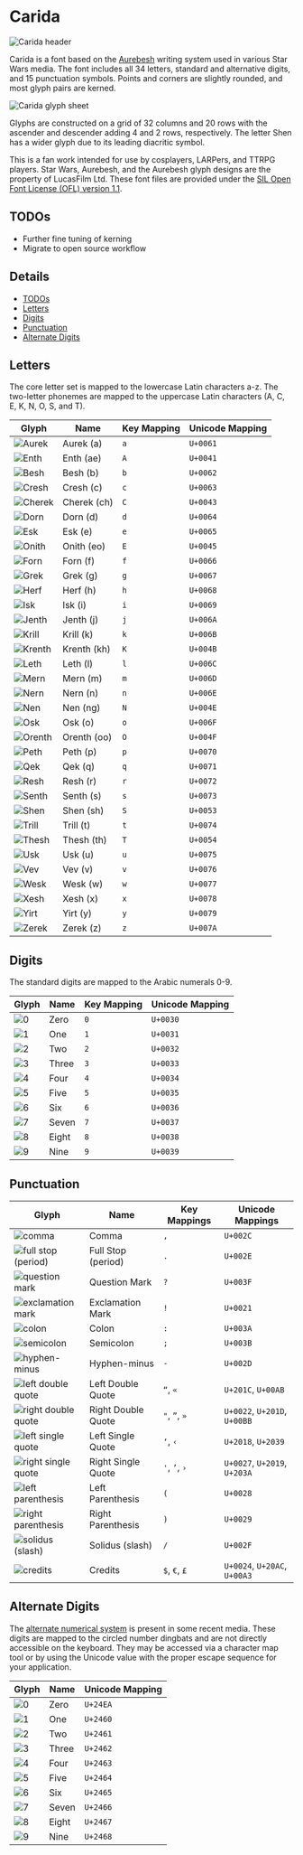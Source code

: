 # Carida <!-- omit in toc -->

![Carida header](./assets/carida-header.png)

Carida is a font based on the [Aurebesh](https://starwars.fandom.com/wiki/Aurebesh) writing system used in various Star Wars media. The font includes all 34 letters, standard and alternative digits, and 15 punctuation symbols. Points and corners are slightly rounded, and most glyph pairs are kerned.

![Carida glyph sheet](./assets/glyph-sheet.png)

Glyphs are constructed on a grid of 32 columns and 20 rows with the ascender and descender adding 4 and 2 rows, respectively. The letter Shen has a wider glyph due to its leading diacritic symbol.

This is a fan work intended for use by cosplayers, LARPers, and TTRPG players. Star Wars, Aurebesh, and the Aurebesh glyph designs are the property of LucasFilm Ltd. These font files are provided under the [SIL Open Font License (OFL) version 1.1](https://openfontlicense.org/).

## TODOs

- Further fine tuning of kerning
- Migrate to open source workflow

## Details <!-- omit in toc -->

- [TODOs](#todos)
- [Letters](#letters)
- [Digits](#digits)
- [Punctuation](#punctuation)
- [Alternate Digits](#alternate-digits)

## Letters

The core letter set is mapped to the lowercase Latin characters a-z. The two-letter  phonemes are mapped to the uppercase Latin characters (A, C, E, K, N, O, S, and T).

| Glyph                                        | Name        | Key Mapping | Unicode Mapping |
| -------------------------------------------- | ----------- | ----------- | --------------- |
| ![Aurek](./assets/glyphs/letter-aurek.png)   | Aurek (a)   | `a`         | `U+0061`        |
| ![Enth](./assets/glyphs/letter-enth.png)     | Enth (ae)   | `A`         | `U+0041`        |
| ![Besh](./assets/glyphs/letter-besh.png)     | Besh (b)    | `b`         | `U+0062`        |
| ![Cresh](./assets/glyphs/letter-cresh.png)   | Cresh (c)   | `c`         | `U+0063`        |
| ![Cherek](./assets/glyphs/letter-cherek.png) | Cherek (ch) | `C`         | `U+0043`        |
| ![Dorn](./assets/glyphs/letter-dorn.png)     | Dorn (d)    | `d`         | `U+0064`        |
| ![Esk](./assets/glyphs/letter-esk.png)       | Esk (e)     | `e`         | `U+0065`        |
| ![Onith](./assets/glyphs/letter-onith.png)   | Onith (eo)  | `E`         | `U+0045`        |
| ![Forn](./assets/glyphs/letter-forn.png)     | Forn (f)    | `f`         | `U+0066`        |
| ![Grek](./assets/glyphs/letter-grek.png)     | Grek (g)    | `g`         | `U+0067`        |
| ![Herf](./assets/glyphs/letter-herf.png)     | Herf (h)    | `h`         | `U+0068`        |
| ![Isk](./assets/glyphs/letter-isk.png)       | Isk (i)     | `i`         | `U+0069`        |
| ![Jenth](./assets/glyphs/letter-jenth.png)   | Jenth (j)   | `j`         | `U+006A`        |
| ![Krill](./assets/glyphs/letter-krill.png)   | Krill (k)   | `k`         | `U+006B`        |
| ![Krenth](./assets/glyphs/letter-krenth.png) | Krenth (kh) | `K`         | `U+004B`        |
| ![Leth](./assets/glyphs/letter-leth.png)     | Leth (l)    | `l`         | `U+006C`        |
| ![Mern](./assets/glyphs/letter-mern.png)     | Mern (m)    | `m`         | `U+006D`        |
| ![Nern](./assets/glyphs/letter-nern.png)     | Nern (n)    | `n`         | `U+006E`        |
| ![Nen](./assets/glyphs/letter-nen.png)       | Nen (ng)    | `N`         | `U+004E`        |
| ![Osk](./assets/glyphs/letter-osk.png)       | Osk (o)     | `o`         | `U+006F`        |
| ![Orenth](./assets/glyphs/letter-orenth.png) | Orenth (oo) | `O`         | `U+004F`        |
| ![Peth](./assets/glyphs/letter-peth.png)     | Peth (p)    | `p`         | `U+0070`        |
| ![Qek](./assets/glyphs/letter-qek.png)       | Qek (q)     | `q`         | `U+0071`        |
| ![Resh](./assets/glyphs/letter-resh.png)     | Resh (r)    | `r`         | `U+0072`        |
| ![Senth](./assets/glyphs/letter-senth.png)   | Senth (s)   | `s`         | `U+0073`        |
| ![Shen](./assets/glyphs/letter-shen.png)     | Shen (sh)   | `S`         | `U+0053`        |
| ![Trill](./assets/glyphs/letter-trill.png)   | Trill (t)   | `t`         | `U+0074`        |
| ![Thesh](./assets/glyphs/letter-thesh.png)   | Thesh (th)  | `T`         | `U+0054`        |
| ![Usk](./assets/glyphs/letter-usk.png)       | Usk (u)     | `u`         | `U+0075`        |
| ![Vev](./assets/glyphs/letter-vev.png)       | Vev (v)     | `v`         | `U+0076`        |
| ![Wesk](./assets/glyphs/letter-wesk.png)     | Wesk (w)    | `w`         | `U+0077`        |
| ![Xesh](./assets/glyphs/letter-xesh.png)     | Xesh (x)    | `x`         | `U+0078`        |
| ![Yirt](./assets/glyphs/letter-yirt.png)     | Yirt (y)    | `y`         | `U+0079`        |
| ![Zerek](./assets/glyphs/letter-zerek.png)   | Zerek (z)   | `z`         | `U+007A`        |

## Digits

The standard digits are mapped to the Arabic numerals 0-9.

| Glyph                             | Name  | Key Mapping | Unicode Mapping |
| --------------------------------- | ----- | ----------- | --------------- |
| ![0](./assets/glyphs/digit-0.png) | Zero  | `0`         | `U+0030`        |
| ![1](./assets/glyphs/digit-1.png) | One   | `1`         | `U+0031`        |
| ![2](./assets/glyphs/digit-2.png) | Two   | `2`         | `U+0032`        |
| ![3](./assets/glyphs/digit-3.png) | Three | `3`         | `U+0033`        |
| ![4](./assets/glyphs/digit-4.png) | Four  | `4`         | `U+0034`        |
| ![5](./assets/glyphs/digit-5.png) | Five  | `5`         | `U+0035`        |
| ![6](./assets/glyphs/digit-6.png) | Six   | `6`         | `U+0036`        |
| ![7](./assets/glyphs/digit-7.png) | Seven | `7`         | `U+0037`        |
| ![8](./assets/glyphs/digit-8.png) | Eight | `8`         | `U+0038`        |
| ![9](./assets/glyphs/digit-9.png) | Nine  | `9`         | `U+0039`        |

## Punctuation

| Glyph                                                              | Name               | Key Mappings  | Unicode Mappings             |
| ------------------------------------------------------------------ | ------------------ | ------------- | ---------------------------- |
| ![comma](./assets/glyphs/punc-comma.png)                           | Comma              | `,`           | `U+002C`                     |
| ![full stop (period)](./assets/glyphs/punc-full-stop.png)          | Full Stop (period) | `.`           | `U+002E`                     |
| ![question mark](./assets/glyphs/punc-question.png)                | Question Mark      | `?`           | `U+003F`                     |
| ![exclamation mark](./assets/glyphs/punc-exclamation.png)          | Exclamation Mark   | `!`           | `U+0021`                     |
| ![colon](./assets/glyphs/punc-colon.png)                           | Colon              | `:`           | `U+003A`                     |
| ![semicolon](./assets/glyphs/punc-semicolon.png)                   | Semicolon          | `;`           | `U+003B`                     |
| ![hyphen-minus](./assets/glyphs/punc-semicolon.png)                | Hyphen-minus       | `-`           | `U+002D`                     |
| ![left double quote](./assets/glyphs/punc-double-quote-left.png)   | Left Double Quote  | `“`, `«`      | `U+201C`, `U+00AB`           |
| ![right double quote](./assets/glyphs/punc-double-quote-right.png) | Right Double Quote | `"`, `”`, `»` | `U+0022`, `U+201D`, `U+00BB` |
| ![left single quote](./assets/glyphs/punc-single-quote-left.png)   | Left Single Quote  | `‘`, `‹`      | `U+2018`, `U+2039`           |
| ![right single quote](./assets/glyphs/punc-single-quote-right.png) | Right Single Quote | `'`, `’`, `›` | `U+0027`, `U+2019`, `U+203A` |
| ![left parenthesis](./assets/glyphs/punc-paren-left.png)           | Left Parenthesis   | `(`           | `U+0028`                     |
| ![right parenthesis](./assets/glyphs/punc-paren-right.png)         | Right Parenthesis  | `)`           | `U+0029`                     |
| ![solidus (slash)](./assets/glyphs/punc-solidus.png)               | Solidus (slash)    | `/`           | `U+002F`                     |
| ![credits](./assets/glyphs/punc-credits.png)                       | Credits            | `$`, `€`, `£` | `U+0024`, `U+20AC`, `U+00A3` |

## Alternate Digits

The [alternate numerical system](https://starwars.fandom.com/wiki/Aurebesh#Alternate_numerical_system) is present in some recent media. These digits are mapped to the circled number dingbats and are not directly accessible on the keyboard. They may be accessed via a character map tool or by using the Unicode value with the proper escape sequence for your application.

| Glyph                                 | Name  | Unicode Mapping |
| ------------------------------------- | ----- | --------------- |
| ![0](./assets/glyphs/digit-alt-0.png) | Zero  | `U+24EA`        |
| ![1](./assets/glyphs/digit-alt-1.png) | One   | `U+2460`        |
| ![2](./assets/glyphs/digit-alt-2.png) | Two   | `U+2461`        |
| ![3](./assets/glyphs/digit-alt-3.png) | Three | `U+2462`        |
| ![4](./assets/glyphs/digit-alt-4.png) | Four  | `U+2463`        |
| ![5](./assets/glyphs/digit-alt-5.png) | Five  | `U+2464`        |
| ![6](./assets/glyphs/digit-alt-6.png) | Six   | `U+2465`        |
| ![7](./assets/glyphs/digit-alt-7.png) | Seven | `U+2466`        |
| ![8](./assets/glyphs/digit-alt-8.png) | Eight | `U+2467`        |
| ![9](./assets/glyphs/digit-alt-9.png) | Nine  | `U+2468`        |
